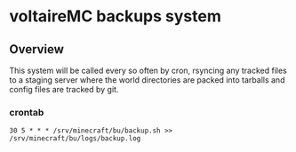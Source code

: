 # voltaireMC backups system

## Overview

This system will be called every so often by cron, rsyncing any tracked files to a staging server where the world directories are packed into tarballs and config files are tracked by git.

### crontab

```
30 5 * * * /srv/minecraft/bu/backup.sh >> /srv/minecraft/bu/logs/backup.log
```
